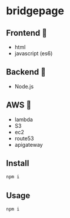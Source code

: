 # bridgepage

## Frontend 📍

- html
- javascript (es6)

## Backend 📍

- Node.js

## AWS 📍

- lambda
- S3
- ec2
- route53
- apigateway

## Install

```bash
npm i
```

## Usage

```bash
npm i
```

